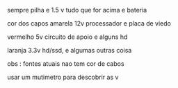 sempre pilha e 1.5 v 
tudo que for acima e bateria

cor dos capos
amarela 12v processador e placa de viedo

vermelho 5v circuito de apoio e alguns hd

laranja 3.3v hd/ssd, e algumas outras coisa


obs : fontes atuais nao tem cor de cabos

usar um mutimetro para descobrir as v
